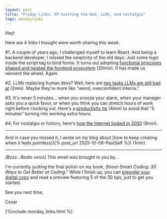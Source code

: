 ```yaml
---
layout: post
title: "Friday Links: FP twisting the Web, LLMs, and nostalgia"
tags: mondaylinks
---
```


Hey!

Here are 4 links I thought were worth sharing this week:

#1. A couple of years ago, I challenged myself to learn React. And being a backend developer, I missed the simplicity of the old days: Just some logic inside the script tag to bind forms. It turns out adopting [functional principles shaped and twisted the frontend ecosystem](https://alfy.blog/2025/10/04/how-functional-programming-shaped-modern-frontend.html) (20min). It has made us reinvent the wheel. Again.

#2. LLMs replacing human devs? Well, here are [two tasks LLMs are still bad at](https://kix.dev/two-things-llm-coding-agents-are-still-bad-at/) (2min). Maybe they're more like "weird, overconfident interns."

#3. It's never 5 minutes... when you snooze your alarm, when your manager asks you a quick favor, or when you think you can stretch hours of work right before clocking out. Here's a [productivity tip](https://alikhil.dev/posts/the-simple-habit-that-saves-my-evenings/) (4min) to avoid that "5 minutes" turning into working extra hours.

#4. For nostalgia or history, here's [how the Internet looked in 2000](https://cybercultural.com/p/internet-2000/) (8min).

***

And in case you missed it, I wrote on my blog about [how to keep creating when it feels pointless]({% post_url 2025-10-08-PastSelf %}) (1min).

***

_(Bzzz...Radio voice)_ This email was brought to you by...

I'm currently putting the final polish on my book, _Street-Smart Coding: 30 Ways to Get Better at Coding."_ While I finish up, you can [preorder your digital copy](https://imcsarag.gumroad.com/l/streetsmartcoding) and read a preview featuring 5 of the 30 tips, just to get you started.

See you next time,

Cesar

{%include monday_links.html %}
